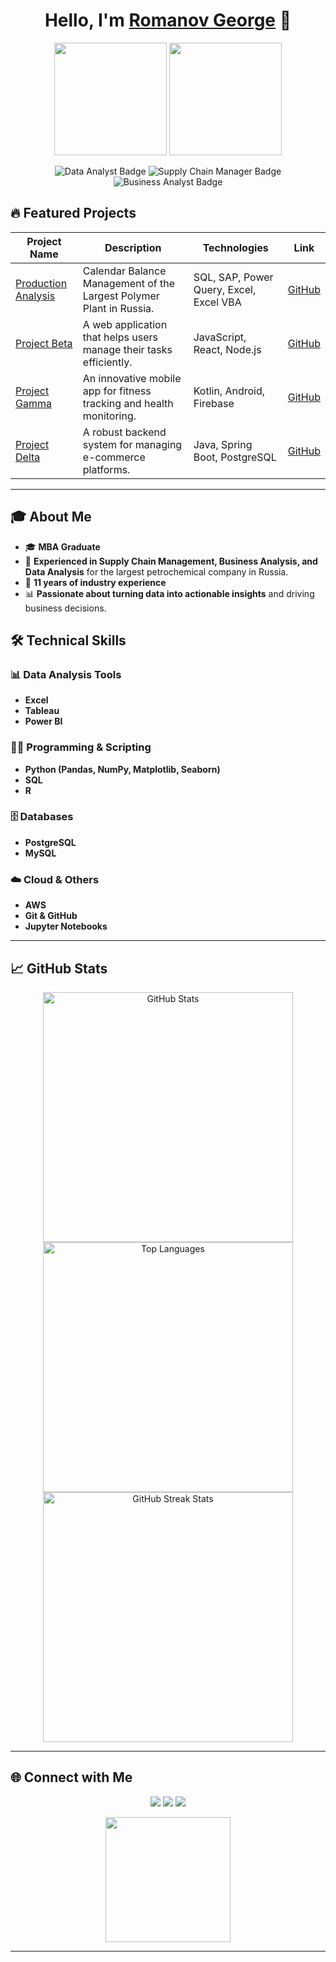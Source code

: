 <h1 align="center">Hello, I'm <a href="https://github.com/sazhirom">Romanov George</a> 👋</h1>

<p align="center">
  <img src="https://media.giphy.com/media/v1.Y2lkPTc5MGI3NjExaGJuc2J1YjExMm9jdDF4bGhkaGF3ZGg0bXkyYzRvdDQ3c25qYXk3biZlcD12MV9pbnRlcm5hbF9naWZfYnlfaWQmY3Q9Zw/4k9BkIfSbgr2LTRB8P/giphy.gif" width="180"/>
  <img src="https://media.giphy.com/media/v1.Y2lkPTc5MGI3NjExdnFxY2hibGhhZHRoZGpoeTZocnhneWxjM2h0ZXFjNXVxYmQzd3k3OSZlcD12MV9pbnRlcm5hbF9naWZfYnlfaWQmY3Q9Zw/ySeD2PB1OfMSKFEheH/giphy.gif" width="180"/>
</p>

<p align="center">
  <img src="https://img.shields.io/badge/Data%20Analyst-FFD43B?style=for-the-badge&logo=python&logoColor=blue" alt="Data Analyst Badge">
  <img src="https://img.shields.io/badge/Supply%20Chain%20Manager-4c8c4a?style=for-the-badge&logo=logistics&logoColor=white" alt="Supply Chain Manager Badge">
  <img src="https://img.shields.io/badge/Business%20Analyst-323330?style=for-the-badge&logo=business&logoColor=F7DF1E" alt="Business Analyst Badge">
</p>

## 🔥 Featured Projects

| Project Name | Description | Technologies | Link |
|--------------|-------------|--------------|------|
| [Production Analysis](https://github.com/sazhirom/ZSNH) | Calendar Balance Management of the Largest Polymer Plant in Russia. | SQL, SAP, Power Query, Excel, Excel VBA | [GitHub](https://github.com/sazhirom/ZSNH) |
| [Project Beta](https://github.com/yourusername/project-beta) | A web application that helps users manage their tasks efficiently. | JavaScript, React, Node.js | [GitHub](https://github.com/yourusername/project-beta) |
| [Project Gamma](https://github.com/yourusername/project-gamma) | An innovative mobile app for fitness tracking and health monitoring. | Kotlin, Android, Firebase | [GitHub](https://github.com/yourusername/project-gamma) |
| [Project Delta](https://github.com/yourusername/project-delta) | A robust backend system for managing e-commerce platforms. | Java, Spring Boot, PostgreSQL | [GitHub](https://github.com/yourusername/project-delta) |

---

## 🎓 About Me

- 🎓 **MBA Graduate**
- 💼 **Experienced in Supply Chain Management, Business Analysis, and Data Analysis** for the largest petrochemical company in Russia.
- 🏢 **11 years of industry experience**
- 📊 **Passionate about turning data into actionable insights** and driving business decisions.
## 🛠️ Technical Skills

### 📊 Data Analysis Tools
- **Excel**
- **Tableau**
- **Power BI**

### 👨‍💻 Programming & Scripting
- **Python (Pandas, NumPy, Matplotlib, Seaborn)**
- **SQL**
- **R**

### 🗄️ Databases
- **PostgreSQL**
- **MySQL**

### ☁️ Cloud & Others
- **AWS**
- **Git & GitHub**
- **Jupyter Notebooks**

---

## 📈 GitHub Stats

<p align="center">
  <img src="https://github-readme-stats.vercel.app/api?username=yourusername&show_icons=true&theme=radical" alt="GitHub Stats" width="400">
  <img src="https://github-readme-stats.vercel.app/api/top-langs/?username=yourusername&layout=compact&theme=radical" alt="Top Languages" width="400">
  <img src="https://github-readme-streak-stats.herokuapp.com?user=yourusername&theme=radical&hide_border=true" alt="GitHub Streak Stats" width="400">
</p>

---


## 🌐 Connect with Me

<p align="center">
  <a href="https://twitter.com/yourusername"><img src="https://img.shields.io/badge/Twitter-1DA1F2?style=for-the-badge&logo=twitter&logoColor=white"></a>
  <a href="https://www.linkedin.com/in/yourusername"><img src="https://img.shields.io/badge/LinkedIn-0077B5?style=for-the-badge&logo=linkedin&logoColor=white"></a>
  <a href="mailto:youremail@example.com"><img src="https://img.shields.io/badge/Email-D14836?style=for-the-badge&logo=gmail&logoColor=white"></a>
</p>

<p align="center">
  <img src="https://media.giphy.com/media/l3vR85PnGsBwu1PFK/giphy.gif" width="200"/>
</p>

---

